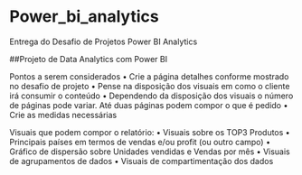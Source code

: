 # Power_bi_analytics
Entrega do Desafio de Projetos Power BI Analytics

##Projeto de Data Analytics com Power BI 

Pontos a serem considerados
    • Crie a página detalhes conforme mostrado no desafio de projeto
    • Pense na disposição dos visuais em como o cliente irá consumir o conteúdo
    • Dependendo da disposição dos visuais o número de páginas pode variar. Até duas páginas podem compor o que é pedido
    • Crie as medidas necessárias

Visuais que podem compor o relatório:
    • Visuais sobre os TOP3 Produtos
    • Principais países em termos de vendas e/ou profit (ou outro campo)
    • Gráfico de dispersão sobre Unidades vendidas e Vendas por mês
    • Visuais de agrupamentos de dados
    • Visuais de compartimentação dos dados
